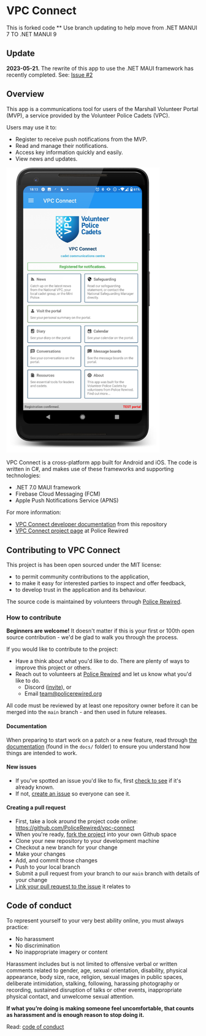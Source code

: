 # VPC Connect

This is forked code
** Use branch updating to help move from .NET MANUI 7 TO .NET MANUI 9

## Update

**2023-05-21.** The rewrite of this app to use the .NET MAUI framework has recently completed. See: [Issue #2](https://github.com/PoliceRewired/vpc-connect/issues/2)

## Overview

This app is a communications tool for users of the Marshall Volunteer Portal (MVP), a service provided by the Volunteer Police Cadets (VPC).

Users may use it to:

* Register to receive push notifications from the MVP.
* Read and manage their notifications.
* Access key information quickly and easily.
* View news and updates.

<img src="docs/images/2021-02-21-home-page.png" width="400px">

VPC Connect is a cross-platform app built for Android and iOS. The code is written in C#, and makes use of these frameworks and supporting technologies:

* .NET 7.0 MAUI framework
* Firebase Cloud Messaging (FCM)
* Apple Push Notifications Service (APNS)

For more information:

* [VPC Connect developer documentation](https://policerewired.github.io/vpc-connect/) from this repository
* [VPC Connect project page](https://www.policerewired.org/home/projects/vpc-connect) at Police Rewired

## Contributing to VPC Connect

This project is has been open sourced under the MIT license:

* to permit community contributions to the application,
* to make it easy for interested parties to inspect and offer feedback,
* to develop trust in the application and its behaviour.

The source code is maintained by volunteers through [Police Rewired](https://policerewired.org).

### How to contribute

**Beginners are welcome!** It doesn't matter if this is your first or 100th open source contribution - we'd be glad to walk you through the process.

If you would like to contribute to the project:

* Have a think about what you'd like to do. There are plenty of ways to improve this project or others.
* Reach out to volunteers at [Police Rewired](https://policerewired.org) and let us know what you'd like to do.
  * Discord ([invite](https://bit.ly/PoliceRewired-join-discord)), or
  * Email [team@policerewired.org](mailto:team@policerewired.org)

All code must be reviewed by at least one repository owner before it can be merged into the `main` branch - and then used in future releases.

#### Documentation

When preparing to start work on a patch or a new feature, read through [the documentation](https://policerewired.github.io/vpc-connect/) (found in the `docs/` folder) to ensure you understand how things are intended to work.

#### New issues

* If you've spotted an issue you'd like to fix, first [check to see](https://github.com/PoliceRewired/vpc-connect/issues) if it's already known.
* If not, [create an issue](https://github.com/PoliceRewired/vpc-connect/issues/new/choose) so everyone can see it.

#### Creating a pull request

* First, take a look around the project code online: https://github.com/PoliceRewired/vpc-connect
* When you're ready, [fork the project](https://github.com/PoliceRewired/vpc-connect/fork) into your own Github space
* Clone your new repository to your development machine
* Checkout a new branch for your change
* Make your changes
* Add, and commit those changes
* Push to your local branch
* Submit a pull request from your branch to our `main` branch with details of your change
* [Link your pull request to the issue](https://docs.github.com/en/issues/tracking-your-work-with-issues/linking-a-pull-request-to-an-issue) it relates to

## Code of conduct

To represent yourself to your very best ability online, you must always practice:

* No harassment
* No discrimination
* No inappropriate imagery or content

Harassment includes but is not limited to offensive verbal or written comments related to gender, age,
sexual orientation, disability, physical appearance, body size, race, religion, sexual images in public spaces,
deliberate intimidation, stalking, following, harassing photography or recording, sustained disruption of talks
or other events, inappropriate physical contact, and unwelcome sexual attention.

**If what you’re doing is making someone feel uncomfortable, that counts as harassment and is enough reason to stop doing it.**

Read: [code of conduct](https://www.policerewired.org/home/conduct)

